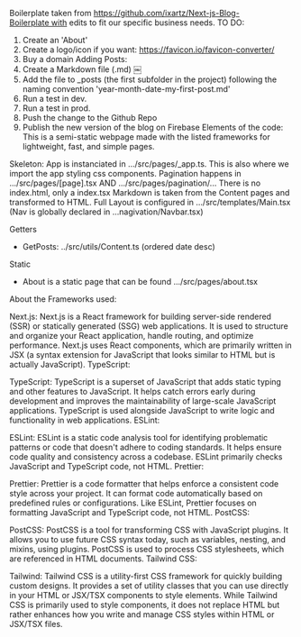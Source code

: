 Boilerplate taken from https://github.com/ixartz/Next-js-Blog-Boilerplate with edits to fit our specific business needs.
TO DO:
1. Create an 'About'
2. Create a logo/icon if you want: https://favicon.io/favicon-converter/
3. Buy a domain
Adding Posts:
1. Create a Markdown file (.md)
￼
2. Add the file to _posts (the first subfolder in the project) following the naming convention 'year-month-date-my-first-post.md'
3. Run a test in dev.
4. Run a test in prod.
5. Push the change to the Github Repo
6. Publish the new version of the blog on Firebase
Elements of the code: This is a semi-static webpage made with the listed frameworks for lightweight, fast, and simple pages.

Skeleton: App is instanciated in .../src/pages/_app.ts. This is also where we import the app styling css components. 
Pagination happens in .../src/pages/[page].tsx AND .../src/pages/pagination/... 
There is no index.html, only a index.tsx Markdown is taken from the Content pages and transformed to HTML. 
Full Layout is configured in .../src/templates/Main.tsx (Nav is globally declared in ...nagivation/Navbar.tsx)

Getters
* GetPosts: ../src/utils/Content.ts (ordered date desc)

Static
* About is a static page that can be found .../src/pages/about.tsx

About the Frameworks used: 

Next.js:
Next.js is a React framework for building server-side rendered (SSR) or statically generated (SSG) web applications. It is used to structure and organize your React application, handle routing, and optimize performance. Next.js uses React components, which are primarily written in JSX (a syntax extension for JavaScript that looks similar to HTML but is actually JavaScript). TypeScript:

TypeScript:
TypeScript is a superset of JavaScript that adds static typing and other features to JavaScript. It helps catch errors early during development and improves the maintainability of large-scale JavaScript applications. TypeScript is used alongside JavaScript to write logic and functionality in web applications. ESLint:

ESLint: 
ESLint is a static code analysis tool for identifying problematic patterns or code that doesn't adhere to coding standards. It helps ensure code quality and consistency across a codebase. ESLint primarily checks JavaScript and TypeScript code, not HTML. Prettier:

Prettier:
Prettier is a code formatter that helps enforce a consistent code style across your project. It can format code automatically based on predefined rules or configurations. Like ESLint, Prettier focuses on formatting JavaScript and TypeScript code, not HTML. PostCSS:

PostCSS:
PostCSS is a tool for transforming CSS with JavaScript plugins. It allows you to use future CSS syntax today, such as variables, nesting, and mixins, using plugins. PostCSS is used to process CSS stylesheets, which are referenced in HTML documents. Tailwind CSS:

Tailwind:
Tailwind CSS is a utility-first CSS framework for quickly building custom designs. It provides a set of utility classes that you can use directly in your HTML or JSX/TSX components to style elements. While Tailwind CSS is primarily used to style components, it does not replace HTML but rather enhances how you write and manage CSS styles within HTML or JSX/TSX files.
